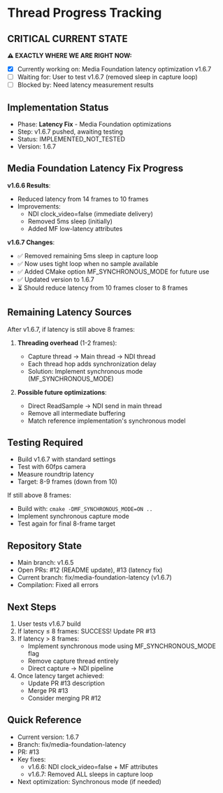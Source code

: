 # Thread Progress Tracking

## CRITICAL CURRENT STATE
**⚠️ EXACTLY WHERE WE ARE RIGHT NOW:**
- [x] Currently working on: Media Foundation latency optimization v1.6.7
- [ ] Waiting for: User to test v1.6.7 (removed sleep in capture loop)
- [ ] Blocked by: Need latency measurement results

## Implementation Status
- Phase: **Latency Fix** - Media Foundation optimizations
- Step: v1.6.7 pushed, awaiting testing
- Status: IMPLEMENTED_NOT_TESTED
- Version: 1.6.7

## Media Foundation Latency Fix Progress
**v1.6.6 Results**:
- Reduced latency from 14 frames to 10 frames
- Improvements:
  - NDI clock_video=false (immediate delivery)
  - Removed 5ms sleep (initially)
  - Added MF low-latency attributes

**v1.6.7 Changes**:
- ✅ Removed remaining 5ms sleep in capture loop
- ✅ Now uses tight loop when no sample available
- ✅ Added CMake option MF_SYNCHRONOUS_MODE for future use
- ✅ Updated version to 1.6.7
- ⏳ Should reduce latency from 10 frames closer to 8 frames

## Remaining Latency Sources
After v1.6.7, if latency is still above 8 frames:
1. **Threading overhead** (1-2 frames):
   - Capture thread → Main thread → NDI thread
   - Each thread hop adds synchronization delay
   - Solution: Implement synchronous mode (MF_SYNCHRONOUS_MODE)

2. **Possible future optimizations**:
   - Direct ReadSample → NDI send in main thread
   - Remove all intermediate buffering
   - Match reference implementation's synchronous model

## Testing Required
- Build v1.6.7 with standard settings
- Test with 60fps camera
- Measure roundtrip latency
- Target: 8-9 frames (down from 10)

If still above 8 frames:
- Build with: `cmake -DMF_SYNCHRONOUS_MODE=ON ..`
- Implement synchronous capture mode
- Test again for final 8-frame target

## Repository State
- Main branch: v1.6.5
- Open PRs: #12 (README update), #13 (latency fix)
- Current branch: fix/media-foundation-latency (v1.6.7)
- Compilation: Fixed all errors

## Next Steps
1. User tests v1.6.7 build
2. If latency ≤ 8 frames: SUCCESS! Update PR #13
3. If latency > 8 frames:
   - Implement synchronous mode using MF_SYNCHRONOUS_MODE flag
   - Remove capture thread entirely
   - Direct capture → NDI pipeline
4. Once latency target achieved:
   - Update PR #13 description
   - Merge PR #13
   - Consider merging PR #12

## Quick Reference
- Current version: 1.6.7
- Branch: fix/media-foundation-latency
- PR: #13
- Key fixes:
  - v1.6.6: NDI clock_video=false + MF attributes
  - v1.6.7: Removed ALL sleeps in capture loop
- Next optimization: Synchronous mode (if needed)
